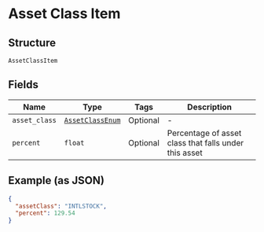 
# Asset Class Item

## Structure

`AssetClassItem`

## Fields

| Name | Type | Tags | Description |
|  --- | --- | --- | --- |
| `asset_class` | [`AssetClassEnum`](../../doc/models/asset-class-enum.md) | Optional | - |
| `percent` | `float` | Optional | Percentage of asset class that falls under this asset |

## Example (as JSON)

```json
{
  "assetClass": "INTLSTOCK",
  "percent": 129.54
}
```


